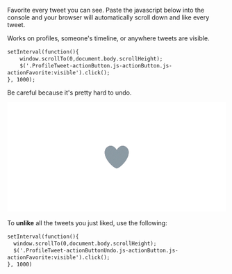 Favorite every tweet you can see. Paste the javascript below into the console and your browser will automatically scroll down and like every tweet. 

Works on profiles, someone's timeline, or anywhere tweets are visible.

```
setInterval(function(){
    window.scrollTo(0,document.body.scrollHeight);
    $('.ProfileTweet-actionButton.js-actionButton.js-actionFavorite:visible').click();
}, 1000);
```

Be careful because it's pretty hard to undo. 

![like.gif](/like.gif)

To **unlike** all the tweets you just liked, use the following:

```
setInterval(function(){
  window.scrollTo(0,document.body.scrollHeight);
  $('.ProfileTweet-actionButtonUndo.js-actionButton.js-actionFavorite:visible').click();
}, 1000)
```
